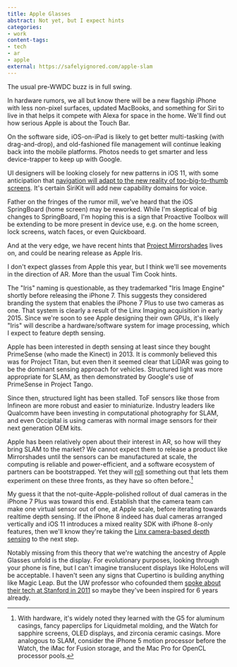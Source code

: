 ```yaml
---
title: Apple Glasses
abstract: Not yet, but I expect hints
categories:
- work
content-tags:
- tech
- ar
- apple
external: https://safelyignored.com/apple-slam
---
```


The usual pre-WWDC buzz is in full swing.

In hardware rumors, we all but know there will be a new flagship iPhone with less non-pixel surfaces, updated MacBooks, and something for Siri to live in that helps it compete with Alexa for space in the home. We'll find out how serious Apple is about the Touch Bar.

On the software side, iOS-on-iPad is likely to get better multi-tasking (with drag-and-drop), and old-fashioned file management will continue leaking back into the mobile platforms. Photos needs to get smarter and less device-trapper to keep up with Google.

UI designers will be looking closely for new patterns in iOS 11, with some anticipation that [navigation will adapt to the new reality of too-big-to-thumb screens](https://medium.com/tall-west/lets-ditch-the-nav-bar-3692cb17cc67). It's certain SiriKit will add new capability domains for voice.

Father on the fringes of the rumor mill, we've heard that the iOS SpringBoard (home screen) may be reworked. While I'm skeptical of big changes to SpringBoard, I'm hoping this is a sign that Proactive Toolbox will be extending to be more present in device use, e.g. on the home screen, lock screens, watch faces, or even Quickboard.

And at the very edge, we have recent hints that [Project Mirrorshades](https://www.reddit.com/r/apple/comments/6ezhwm/iama_foxconn_insider_with_information_on_next_12/diel4xg/) lives on, and could be nearing release as Apple Iris.

I don't expect glasses from Apple this year, but I think we'll see movements in the direction of AR. More than the usual Tim Cook hints.

The "Iris" naming is questionable, as they trademarked "Iris Image Engine" shortly before releasing the iPhone 7. This suggests they considered branding the system that enables the iPhone 7 Plus to use two cameras as one. That system is clearly a result of the Linx Imaging acquisition in early 2015. Since we're soon to see Apple designing their own GPUs, it's likely "Iris" will describe a hardware/software system for image processing, which I expect to feature depth sensing.

Apple has been interested in depth sensing at least since they bought PrimeSense (who made the Kinect) in 2013. It is commonly believed this was for Project Titan, but even then it seemed clear that LiDAR was going to be the dominant sensing approach for vehicles. Structured light was more appropriate for SLAM, as then demonstrated by Google's use of PrimeSense in Project Tango.

Since then, structured light has been stalled. ToF sensors like those from Infineon are more robust and easier to miniaturize. Industry leaders like Qualcomm have been investing in computational photography for SLAM, and even Occipital is using cameras with normal image sensors for their next generation OEM kits.

Apple has been relatively open about their interest in AR, so how will they bring SLAM to the market? We cannot expect them to release a product like Mirrorshades until the sensors can be manufactured at scale, the computing is reliable and power-efficient, and a software ecosystem of partners can be bootstrapped. Yet they will [roll](http://www.macworld.com/article/1151235/macs/apple-rolls.html) something out that lets them experiment on these three fronts, as they have so often before.[^rolling]

[^rolling]: With hardware, it's widely noted they learned with the G5 for aluminum casings, fancy paperclips for Liquidmetal molding, and the Watch for sapphire screens, OLED displays, and zirconia ceramic casings. More analogous to SLAM, consider the iPhone 5 motion processor before the Watch, the iMac for Fusion storage, and the Mac Pro for OpenCL processor pools.

My guess it that the not-quite-Apple-polished rollout of dual cameras in the iPhone 7 Plus was toward this end. Establish that the camera team can make one virtual sensor out of one, at Apple scale, before iterating towards realtime depth sensing. If the iPhone 8 indeed has dual cameras arranged vertically and iOS 11 introduces a mixed reality SDK with iPhone 8-only features, then we'll know they're taking the [Linx camera-based depth sensing](https://www.scribd.com/doc/261875793/LinX-Imaging-Presentation#page=21) to the next step.

Notably missing from this theory that we're watching the ancestry of Apple Glasses unfold is the display. For evolutionary purposes, looking through your phone is fine, but I can't imagine translucent displays like HoloLens will be acceptable. I haven't seen any signs that Cupertino is building anything like Magic Leap. But the UW professor who cofounded them [spoke about their tech at Stanford in 2011](https://talks.stanford.edu/brian-schowengerdt-near-to-eye-volumetric-3d-displays-using-scanned-light/) so maybe they've been inspired for 6 years already.

